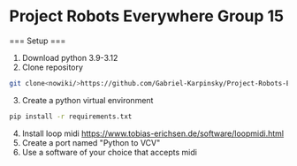 # Project Robots Everywhere Group 15
=== Setup ===

1. Download python 3.9-3.12
2. Clone repository 
```sh
git clone<nowiki/>https://github.com/Gabriel-Karpinsky/Project-Robots-Everywhere-Group-15
```
3. Create a python virtual environment
```sh
pip install -r requirements.txt
```
4. Install loop midi https://www.tobias-erichsen.de/software/loopmidi.html
5. Create a port named "Python to VCV"
6. Use a software of your choice that accepts midi
